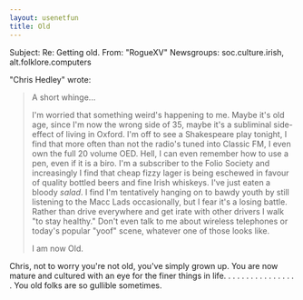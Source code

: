 ```yaml
---
layout: usenetfun
title: Old
---
```



 Subject: Re: Getting old. 
From: &quot;RogueXV&quot;
Newsgroups: soc.culture.irish, alt.folklore.computers

&quot;Chris Hedley&quot; wrote:
>
> A short whinge...
>
> I'm worried that something weird's happening to me.  Maybe it's old
> age, since I'm now the wrong side of 35, maybe it's a subliminal side-
> effect of living in Oxford.  I'm off to see a Shakespeare play tonight,
> I find that more often than not the radio's tuned into Classic FM, I
> even own the full 20 volume OED.  Hell, I can even remember how to
 > use a pen, even if it is a biro.  I'm a subscriber to the Folio Society
> and increasingly I find that cheap fizzy lager is being eschewed in
> favour of quality bottled beers and fine Irish whiskeys.  I've just
> eaten a bloody _salad_.  I find I'm tentatively hanging on to bawdy
> youth by still listening to the Macc Lads occasionally, but I fear
> it's a losing battle.  Rather than drive everywhere and get irate
> with other drivers I walk &quot;to stay healthy.&quot;  Don't even talk to me
> about wireless telephones or today's popular &quot;yoof&quot; scene, whatever
> one of those looks like.
>
> I am now Old.
>
Chris, not to worry you're not old, you've simply grown up.  You are now mature and cultured with an eye for the finer things in life.
.
.
.
.
.
.
.
.
.
.
.
.
.
.
.
.
You old folks are so gullible sometimes.


   